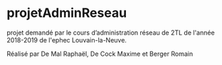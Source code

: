 # projetAdminReseau
projet demandé par le cours d’administration réseau de 2TL de l'année 2018-2019 de l'ephec Louvain-la-Neuve. 

Réalisé par De Mal Raphaël, De Cock Maxime et Berger Romain
